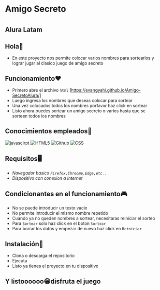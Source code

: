 # <h1>Amigo Secreto</h1>
# <h2>Alura Latam</h2>

## **Hola**🙌
- En este proyecto nos permite colocar varios nombres para sortearlos y lograr jugar al clasico juego de amigo secreto

## **Funcionamiento**❤️
- Primero abre el archivo <code>html</code> [https://evangyahi.github.io/Amigo-SecretoAlura/]
- Luego ingresa los nombres que deseas colocar para sortear
- Una vez colocados todos los nombres porfavor haz click en sortear
- Listo ahora puedes sortear un amigo secreto o varios hasta que se sorteen todos los nombres

## **Conocimientos empleados**🧠
![javascirpt](https://img.shields.io/badge/-Javascript-black?logo=javascript)
![HTML5](https://img.shields.io/badge/-HTML5-black?logo=HTML5)
![Github](https://img.shields.io/badge/-Github-black?logo=Github)
![CSS](https://img.shields.io/badge/-CSS-black?logo=CSS)

## **Requisitos**🖥️
- *Navegador basico <code>Firefox,Chroome,Edge,etc..</code>*
- *Dispositivo con conexion a internet*

## **Condicionantes en el funcionamiento**🎮
- No se puede introducir un texto vacio
- No permite introducir el mismo nombre repetido
- Cuando ya no queden nombres a sortear, necesitaras reiniciar el sorteo
- Para <code>Sortear</code> solo haz click en el boton <code>Sortear</code>
- Para borrar los datos y empezar de nuevo haz click en <code>Reiniciar</code>

##  **Instalación**🤔
- Clona o descarga el repositorio
- Ejecuta
- Listo ya tienes el proyecto en tu dispositivo

## **Y listoooooo**😁**disfruta el juego**
